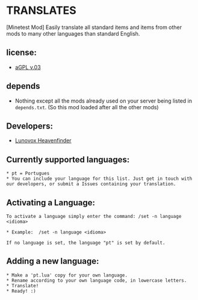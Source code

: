 # TRANSLATES

[Minetest Mod] Easily translate all standard items and items from other mods to many other languages than standard English. 

## license: 
 * [aGPL v.03](https://github.com/Lunovox/translates/blob/master/LICENSE)

## depends
 * Nothing except all the mods already used on your server being listed in ````depends.txt````. (So this mod loaded after all the other mods)

## Developers:
 * [Lunovox Heavenfinder](https://libreplanet.org/wiki/User:Lunovox)

## Currently supported languages:

	* pt = Portugues
	* You can include your language for this list. Just get in touch with our developers, or submit a Issues containing your translation.

## Activating a Language:
	To activate a language simply enter the command: /set -n language <idioma>

	* Example:  /set -n language <idioma>
	
	If no language is set, the language "pt" is set by default.

## Adding a new language:
	* Make a 'pt.lua' copy for your own language.
	* Rename according to your own language code, in lowercase letters.
	* Translate!
	* Ready! :)
